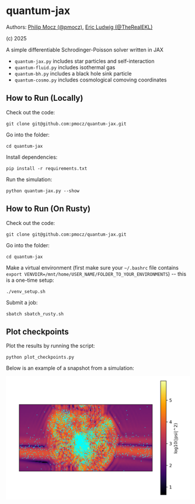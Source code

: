 # quantum-jax

Authors: [Philip Mocz (@pmocz)](https://github.com/pmocz/), [Eric Ludwig (@TheRealEKL)](https://github.com/TheRealEKL)

(c) 2025

A simple differentiable Schrodinger-Poisson solver written in JAX

* `quantum-jax.py` includes star particles and self-interaction
* `quantum-fluid.py` includes isothermal gas
* `quantum-bh.py` includes a black hole sink particle
* `quantum-cosmo.py` includes cosmological comoving coordinates


## How to Run (Locally)

Check out the code: 

```console
git clone git@github.com:pmocz/quantum-jax.git
```

Go into the folder:

```console
cd quantum-jax
```

Install dependencies:

```console
pip install -r requirements.txt
```

Run the simulation:

```console
python quantum-jax.py --show
```

## How to Run (On Rusty)

Check out the code: 

```console
git clone git@github.com:pmocz/quantum-jax.git
```

Go into the folder:

```console
cd quantum-jax
```

Make a virtual environment (first make sure your `~/.bashrc` file contains `export VENVDIR=/mnt/home/USER_NAME/FOLDER_TO_YOUR_ENVIRONMENTS`) -- this is a one-time setup:

```console
./venv_setup.sh
```

Submit a job:

```console
sbatch sbatch_rusty.sh
```

## Plot checkpoints

Plot the results by running the script:

```console
python plot_checkpoints.py
```

Below is an example of a snapshot from a simulation:

![Example output figure](example_output.png)
